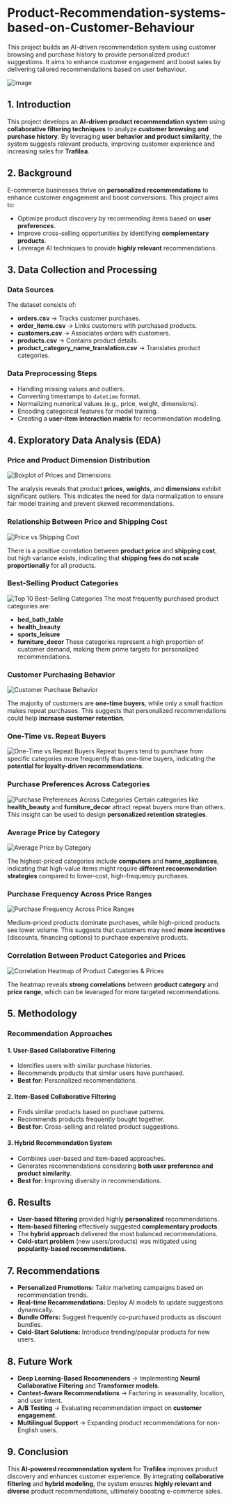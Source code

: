 # Product-Recommendation-systems-based-on-Customer-Behaviour
This project builds an AI-driven recommendation system using customer browsing and purchase history to provide personalized product suggestions. It aims to enhance customer engagement and boost sales by delivering tailored recommendations based on user behaviour.

![image](https://github.com/user-attachments/assets/1c16c051-a860-42fb-9474-aa3156fd8235)


## 1. Introduction
This project develops an **AI-driven product recommendation system** using **collaborative filtering techniques** to analyze **customer browsing and purchase history**. By leveraging **user behavior and product similarity**, the system suggests relevant products, improving customer experience and increasing sales for **Trafilea**.

## 2. Background
E-commerce businesses thrive on **personalized recommendations** to enhance customer engagement and boost conversions. This project aims to:
- Optimize product discovery by recommending items based on **user preferences**.
- Improve cross-selling opportunities by identifying **complementary products**.
- Leverage AI techniques to provide **highly relevant** recommendations.

## 3. Data Collection and Processing
### **Data Sources**
The dataset consists of:
- **orders.csv** → Tracks customer purchases.
- **order_items.csv** → Links customers with purchased products.
- **customers.csv** → Associates orders with customers.
- **products.csv** → Contains product details.
- **product_category_name_translation.csv** → Translates product categories.

### **Data Preprocessing Steps**
- Handling missing values and outliers.
- Converting timestamps to `datetime` format.
- Normalizing numerical values (e.g., price, weight, dimensions).
- Encoding categorical features for model training.
- Creating a **user-item interaction matrix** for recommendation modeling.

## 4. Exploratory Data Analysis (EDA)
### Price and Product Dimension Distribution
![Boxplot of Prices and Dimensions](images/output_34_0.png)

The analysis reveals that product **prices**, **weights**, and **dimensions** exhibit significant outliers. This indicates the need for data normalization to ensure fair model training and prevent skewed recommendations.

### Relationship Between Price and Shipping Cost
![Price vs Shipping Cost](images/output_35_0.png)

There is a positive correlation between **product price** and **shipping cost**, but high variance exists, indicating that **shipping fees do not scale proportionally** for all products.

### Best-Selling Product Categories
![Top 10 Best-Selling Categories](images/output_40_0.png)
The most frequently purchased product categories are:
- **bed_bath_table**
- **health_beauty**
- **sports_leisure**
- **furniture_decor**
These categories represent a high proportion of customer demand, making them prime targets for personalized recommendations.

### Customer Purchasing Behavior
![Customer Purchase Behavior](images/output_42_0.png)

The majority of customers are **one-time buyers**, while only a small fraction makes repeat purchases. This suggests that personalized recommendations could help **increase customer retention**.

### One-Time vs. Repeat Buyers
![One-Time vs Repeat Buyers](images/output_47_0.png)
Repeat buyers tend to purchase from specific categories more frequently than one-time buyers, indicating the **potential for loyalty-driven recommendations**.

### Purchase Preferences Across Categories
![Purchase Preferences Across Categories](images/output_49_0.png)
Certain categories like **health_beauty** and **furniture_decor** attract repeat buyers more than others. This insight can be used to design **personalized retention strategies**.

### Average Price by Category
![Average Price by Category](images/output_52_0.png)

The highest-priced categories include **computers** and **home_appliances**, indicating that high-value items might require **different recommendation strategies** compared to lower-cost, high-frequency purchases.

### Purchase Frequency Across Price Ranges
![Purchase Frequency Across Price Ranges](images/output_55_0.png)

Medium-priced products dominate purchases, while high-priced products see lower volume. This suggests that customers may need **more incentives** (discounts, financing options) to purchase expensive products.

### Correlation Between Product Categories and Prices
![Correlation Heatmap of Product Categories & Prices](images/output_58_0.png)

The heatmap reveals **strong correlations** between **product category** and **price range**, which can be leveraged for more targeted recommendations.


## 5. Methodology
### **Recommendation Approaches**
#### **1. User-Based Collaborative Filtering**
- Identifies users with similar purchase histories.
- Recommends products that similar users have purchased.
- **Best for:** Personalized recommendations.

#### **2. Item-Based Collaborative Filtering**
- Finds similar products based on purchase patterns.
- Recommends products frequently bought together.
- **Best for:** Cross-selling and related product suggestions.

#### **3. Hybrid Recommendation System**
- Combines user-based and item-based approaches.
- Generates recommendations considering **both user preference and product similarity**.
- **Best for:** Improving diversity in recommendations.

## 6. Results
- **User-based filtering** provided highly **personalized** recommendations.
- **Item-based filtering** effectively suggested **complementary products**.
- The **hybrid approach** delivered the most balanced recommendations.
- **Cold-start problem** (new users/products) was mitigated using **popularity-based recommendations**.

## 7. Recommendations
- **Personalized Promotions:** Tailor marketing campaigns based on recommendation trends.
- **Real-time Recommendations:** Deploy AI models to update suggestions dynamically.
- **Bundle Offers:** Suggest frequently co-purchased products as discount bundles.
- **Cold-Start Solutions:** Introduce trending/popular products for new users.

## 8. Future Work
- **Deep Learning-Based Recommenders** → Implementing **Neural Collaborative Filtering** and **Transformer models**.
- **Context-Aware Recommendations** → Factoring in seasonality, location, and user intent.
- **A/B Testing** → Evaluating recommendation impact on **customer engagement**.
- **Multilingual Support** → Expanding product recommendations for non-English users.

## 9. Conclusion
This **AI-powered recommendation system** for **Trafilea** improves product discovery and enhances customer experience. By integrating **collaborative filtering** and **hybrid modeling**, the system ensures **highly relevant and diverse** product recommendations, ultimately boosting e-commerce sales.

